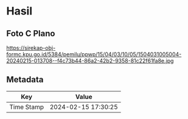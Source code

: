 # Hasil

## Foto C Plano

https://sirekap-obj-formc.kpu.go.id/5384/pemilu/ppwp/15/04/03/10/05/1504031005004-20240215-013708--f4c73b44-86a2-42b2-9358-81c22f61fa8e.jpg


## Metadata

| Key        | Value               |
| ---------- | ------------------- |
| Time Stamp | 2024-02-15 17:30:25 |



